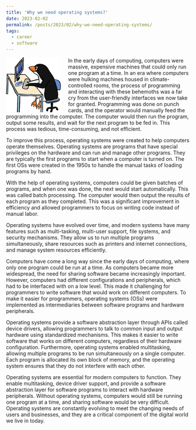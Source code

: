 ```yaml
---
title: 'Why we need operating systems?'
date: 2023-02-02
permalink: /posts/2023/02/why-we-need-operating-systems/
tags:
  - career
  - software
---
```


<img width="150" alt="operating system" src="/images/posts/why-we-need-operating-systems.webp" style="float: left; margin-right: 20px;" /> In the early days of computing, computers were massive, expensive machines that could only run one program at a time. In an era where computers were hulking machines housed in climate-controlled rooms, the process of programming and interacting with these behemoths was a far cry from the user-friendly interfaces we now take for granted. Programming was done on punch cards, and the operator would manually feed the programming into the computer. The computer would then run the program, output some results, and wait for the next program to be fed in. This process was tedious, time-consuming, and not efficient.

To improve this process, operating systems were created to help computers operate themselves. Operating systems are programs that have special privileges on the hardware and can run and manage other programs. They are typically the first programs to start when a computer is turned on. The first OSs were created in the 1950s to handle the manual tasks of loading programs by hand.

With the help of operating systems, computers could be given batches of programs, and when one was done, the next would start automatically. This was called batch processing. The computer would then output the results of each program as they completed. This was a significant improvement in efficiency and allowed programmers to focus on writing code instead of manual labor.

Operating systems have evolved over time, and modern systems have many features such as multi-tasking, multi-user support, file systems, and security mechanisms. They allow us to run multiple programs simultaneously, share resources such as printers and internet connections, and manage system resources efficiently.

Computers have come a long way since the early days of computing, where only one program could be run at a time. As computers became more widespread, the need for sharing software became increasingly important. However, computers had different configurations and peripherals, which had to be interfaced with on a low level. This made it challenging for programmers to write software that would work on different computers. To make it easier for programmers, operating systems (OSs) were implemented as intermediaries between software programs and hardware peripherals.

Operating systems provide a software abstraction layer through APIs called device drivers, allowing programmers to talk to common input and output hardware using standardized mechanisms. This makes it easier to write software that works on different computers, regardless of their hardware configuration. Furthermore, operating systems enabled multitasking, allowing multiple programs to be run simultaneously on a single computer. Each program is allocated its own block of memory, and the operating system ensures that they do not interfere with each other.

Operating systems are essential for modern computers to function. They enable multitasking, device driver support, and provide a software abstraction layer for software programs to interact with hardware peripherals. Without operating systems, computers would still be running one program at a time, and sharing software would be very difficult. Operating systems are constantly evolving to meet the changing needs of users and businesses, and they are a critical component of the digital world we live in today.
